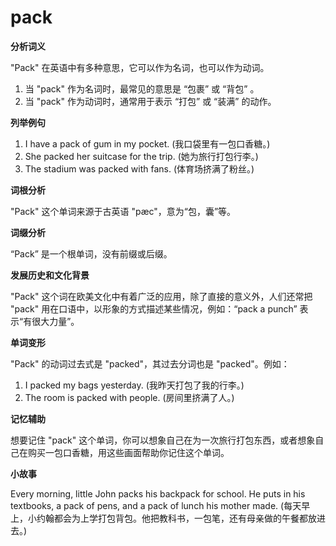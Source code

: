 # pack

**分析词义**

  

"Pack" 在英语中有多种意思，它可以作为名词，也可以作为动词。

  

1.  当 "pack" 作为名词时，最常见的意思是 “包裹” 或 “背包” 。
2.  当 "pack" 作为动词时，通常用于表示 “打包” 或 “装满” 的动作。

  

**列举例句**

  

1.  I have a pack of gum in my pocket. (我口袋里有一包口香糖。)
2.  She packed her suitcase for the trip. (她为旅行打包行李。)
3.  The stadium was packed with fans. (体育场挤满了粉丝。)

  

**词根分析**

  

"Pack" 这个单词来源于古英语 "pæc"，意为“包，囊”等。

  

**词缀分析**

  

“Pack” 是一个根单词，没有前缀或后缀。

  

**发展历史和文化背景**

  

"Pack" 这个词在欧美文化中有着广泛的应用，除了直接的意义外，人们还常把 "pack" 用在口语中，以形象的方式描述某些情况，例如：“pack a punch” 表示“有很大力量”。

  

**单词变形**

  

"Pack" 的动词过去式是 "packed"，其过去分词也是 "packed"。例如：

  

1.  I packed my bags yesterday. (我昨天打包了我的行李。)
2.  The room is packed with people. (房间里挤满了人。)

  

**记忆辅助**

  

想要记住 "pack" 这个单词，你可以想象自己在为一次旅行打包东西，或者想象自己在购买一包口香糖，用这些画面帮助你记住这个单词。

  

**小故事**

  

Every morning, little John packs his backpack for school. He puts in his textbooks, a pack of pens, and a pack of lunch his mother made. (每天早上，小约翰都会为上学打包背包。他把教科书，一包笔，还有母亲做的午餐都放进去。)
